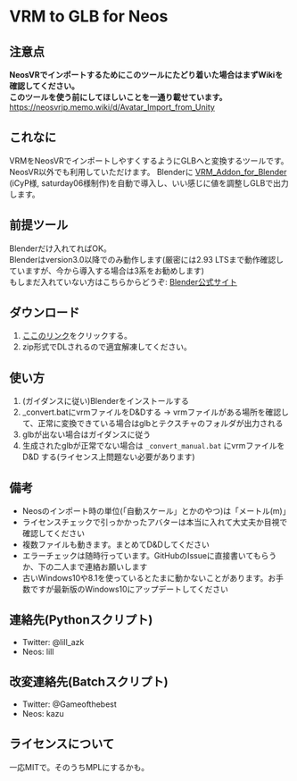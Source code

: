 # VRM to GLB for Neos

## 注意点

**NeosVRでインポートするためにこのツールにたどり着いた場合はまずWikiを確認してください。**  
**このツールを使う前にしてほしいことを一通り載せています。**  
https://neosvrjp.memo.wiki/d/Avatar_Import_from_Unity

## これなに

VRMをNeosVRでインポートしやすくするようにGLBへと変換するツールです。  
NeosVR以外でも利用していただけます。
Blenderに [VRM_Addon_for_Blender](https://vrm-addon-for-blender.info/) (iCyP様, saturday06様制作)を自動で導入し、いい感じに値を調整しGLBで出力します。

## 前提ツール

Blenderだけ入れてればOK。  
Blenderはversion3.0以降でのみ動作します(厳密には2.93 LTSまで動作確認していますが、今から導入する場合は3系をお勧めします)  
もしまだ入れていない方はこちらからどうぞ: [Blender公式サイト](https://www.blender.org/download/release/Blender3.4/blender-3.4.1-windows-x64.msi/)

## ダウンロード

1. [ここのリンク](https://github.com/kazu0617/vrmtoglb_autoconvert/archive/refs/heads/master.zip)をクリックする。
2. zip形式でDLされるので適宜解凍してください。

## 使い方

1. (ガイダンスに従い)Blenderをインストールする
2. _convert.batにvrmファイルをD&Dする -> vrmファイルがある場所を確認して、正常に変換できている場合はglbとテクスチャのフォルダが出力される
3. glbが出ない場合はガイダンスに従う
4. 生成されたglbが正常でない場合は `_convert_manual.bat` にvrmファイルを D&D する(ライセンス上問題ない必要があります)

## 備考

- Neosのインポート時の単位(「自動スケール」とかのやつ)は「メートル(m)」
- ライセンスチェックで引っかかったアバターは本当に入れて大丈夫か目視で確認してください
- 複数ファイルも動きます。まとめてD&Dしてください
- エラーチェックは随時行っています。GitHubのIssueに直接書いてもらうか、下の二人まで連絡お願いします
- 古いWindows10や8.1を使っているとたまに動かないことがあります。お手数ですが最新版のWindows10にアップデートしてください

## 連絡先(Pythonスクリプト)

- Twitter: @lill_azk  
- Neos: lill

## 改変連絡先(Batchスクリプト)

- Twitter: @Gameofthebest
- Neos: kazu

## ライセンスについて

一応MITで。そのうちMPLにするかも。
